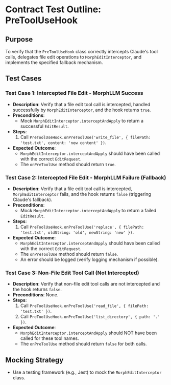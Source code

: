 # Contract Test Outline: PreToolUseHook

## Purpose
To verify that the `PreToolUseHook` class correctly intercepts Claude's tool calls, delegates file edit operations to `MorphEditInterceptor`, and implements the specified fallback mechanism.

## Test Cases

### Test Case 1: Intercepted File Edit - MorphLLM Success
- **Description**: Verify that a file edit tool call is intercepted, handled successfully by `MorphEditInterceptor`, and the hook returns `true`.
- **Preconditions**:
    - Mock `MorphEditInterceptor.interceptAndApply` to return a successful `EditResult`.
- **Steps**:
    1. Call `PreToolUseHook.onPreToolUse('write_file', { filePath: 'test.txt', content: 'new content' })`.
- **Expected Outcome**:
    - `MorphEditInterceptor.interceptAndApply` should have been called with the correct `EditRequest`.
    - The `onPreToolUse` method should return `true`.

### Test Case 2: Intercepted File Edit - MorphLLM Failure (Fallback)
- **Description**: Verify that a file edit tool call is intercepted, `MorphEditInterceptor` fails, and the hook returns `false` (triggering Claude's fallback).
- **Preconditions**:
    - Mock `MorphEditInterceptor.interceptAndApply` to return a failed `EditResult`.
- **Steps**:
    1. Call `PreToolUseHook.onPreToolUse('replace', { filePath: 'test.txt', oldString: 'old', newString: 'new' })`.
- **Expected Outcome**:
    - `MorphEditInterceptor.interceptAndApply` should have been called with the correct `EditRequest`.
    - The `onPreToolUse` method should return `false`.
    - An error should be logged (verify logging mechanism if possible).

### Test Case 3: Non-File Edit Tool Call (Not Intercepted)
- **Description**: Verify that non-file edit tool calls are not intercepted and the hook returns `false`.
- **Preconditions**: None.
- **Steps**:
    1. Call `PreToolUseHook.onPreToolUse('read_file', { filePath: 'test.txt' })`.
    2. Call `PreToolUseHook.onPreToolUse('list_directory', { path: '.' })`.
- **Expected Outcome**:
    - `MorphEditInterceptor.interceptAndApply` should NOT have been called for these tool names.
    - The `onPreToolUse` method should return `false` for both calls.

## Mocking Strategy
- Use a testing framework (e.g., Jest) to mock the `MorphEditInterceptor` class.
